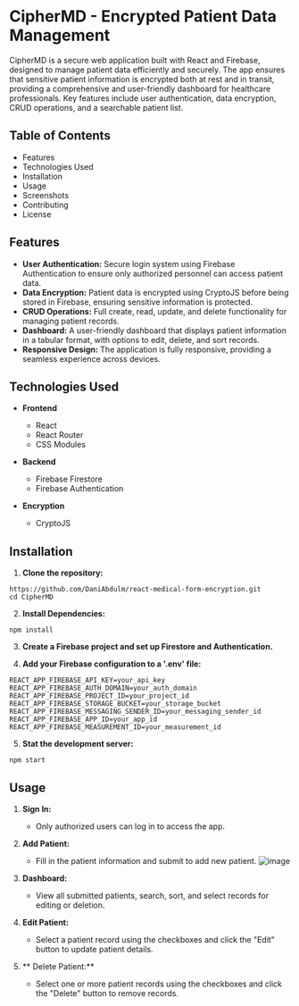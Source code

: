 # CipherMD - Encrypted Patient Data Management

CipherMD is a secure web application built with React and Firebase, designed to manage patient data efficiently and securely. The app ensures that sensitive patient information is encrypted both at rest and in transit, providing a comprehensive and user-friendly dashboard for healthcare professionals. Key features include user authentication, data encryption, CRUD operations, and a searchable patient list.


## Table of Contents
- Features
- Technologies Used
- Installation
- Usage
- Screenshots
- Contributing
- License

## Features
- **User Authentication:** Secure login system using Firebase Authentication to ensure only authorized personnel can access patient data.
- **Data Encryption:** Patient data is encrypted using CryptoJS before being stored in Firebase, ensuring sensitive information is protected.
- **CRUD Operations:** Full create, read, update, and delete functionality for managing patient records.
- **Dashboard:** A user-friendly dashboard that displays patient information in a tabular format, with options to edit, delete, and sort records.
- **Responsive Design:** The application is fully responsive, providing a seamless experience across devices.

## Technologies Used
- **Frontend**
  - React
  - React Router
  - CSS Modules

- **Backend**
  - Firebase Firestore
  - Firebase Authentication

- **Encryption**
  - CryptoJS

## Installation
1. **Clone the repository:**
```
https://github.com/DaniAbdulm/react-medical-form-encryption.git
cd CipherMD
```

2. **Install Dependencies:**
```
npm install
```

3. **Create a Firebase project and set up Firestore and Authentication.**

4. **Add your Firebase configuration to a '.env' file:**
```
REACT_APP_FIREBASE_API_KEY=your_api_key
REACT_APP_FIREBASE_AUTH_DOMAIN=your_auth_domain
REACT_APP_FIREBASE_PROJECT_ID=your_project_id
REACT_APP_FIREBASE_STORAGE_BUCKET=your_storage_bucket
REACT_APP_FIREBASE_MESSAGING_SENDER_ID=your_messaging_sender_id
REACT_APP_FIREBASE_APP_ID=your_app_id
REACT_APP_FIREBASE_MEASUREMENT_ID=your_measurement_id
```

5. **Stat the development server:**
```
npm start
```

## Usage
1. **Sign In:**
    - Only authorized users can log in to access the app.

2. **Add Patient:**
    - Fill in the patient information and submit to add new patient.
    ![image](https://github.com/user-attachments/assets/b47a59d3-bc4e-4555-8dfb-d7fee1aa5394)


3. **Dashboard:**
   - View all submitted patients, search, sort, and select records for editing or deletion.

4. **Edit Patient:**
   - Select a patient record using the checkboxes and click the "Edit" button to update patient details.

5. ** Delete Patient:**
   - Select one or more patient records using the checkboxes and click the "Delete" button to remove records.





















